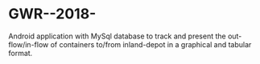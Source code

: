 # GWR--2018-
Android application with MySql database to track and present the out-flow/in-flow of containers to/from inland-depot in a graphical and tabular format.
